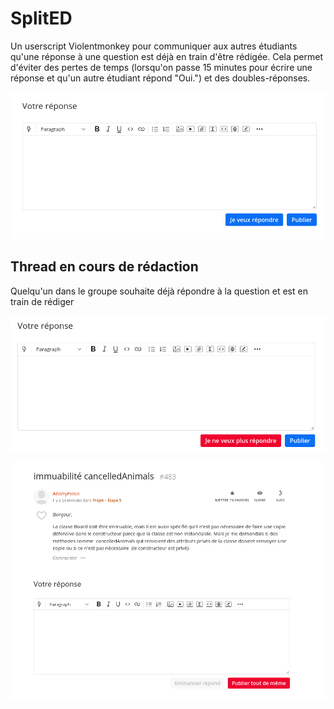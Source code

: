 # SplitED

Un userscript Violentmonkey pour communiquer aux autres étudiants qu'une réponse à une question est déjà en train d'être rédigée.
Cela permet d'éviter des pertes de temps (lorsqu'on passe 15 minutes pour écrire une réponse et qu'un autre étudiant répond "Oui.") et des doubles-réponses.

![claimed](./unclaimed.png)

## Thread en cours de rédaction

Quelqu'un dans le groupe souhaite déjà répondre à la question et est en train de rédiger

![cancel](./cancel.png)

![claimed](./claimed.png)

